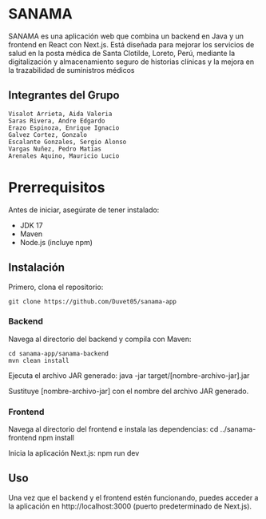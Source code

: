 # SANAMA 
SANAMA es una aplicación web que combina un backend en Java y un frontend en React con Next.js. Está diseñada para mejorar los servicios de salud en la posta médica de Santa Clotilde, Loreto, Perú, mediante la digitalización y almacenamiento seguro de historias clínicas y la mejora en la trazabilidad de suministros médicos

## Integrantes del Grupo

    Visalot Arrieta, Aida Valeria
    Saras Rivera, Andre Edgardo
    Erazo Espinoza, Enrique Ignacio
    Galvez Cortez, Gonzalo
    Escalante Gonzales, Sergio Alonso
    Vargas Nuñez, Pedro Matias
    Arenales Aquino, Mauricio Lucio

# Prerrequisitos
Antes de iniciar, asegúrate de tener instalado:
- JDK 17
- Maven
- Node.js (incluye npm)

## Instalación
Primero, clona el repositorio:

    git clone https://github.com/Duvet05/sanama-app

### Backend
Navega al directorio del backend y compila con Maven:

    cd sanama-app/sanama-backend
    mvn clean install

Ejecuta el archivo JAR generado:
    java -jar target/[nombre-archivo-jar].jar

Sustituye [nombre-archivo-jar] con el nombre del archivo JAR generado.

### Frontend
Navega al directorio del frontend e instala las dependencias:
    cd ../sanama-frontend
    npm install

Inicia la aplicación Next.js:
    npm run dev    

## Uso
Una vez que el backend y el frontend estén funcionando, puedes acceder a la aplicación en http://localhost:3000 (puerto predeterminado de Next.js).



